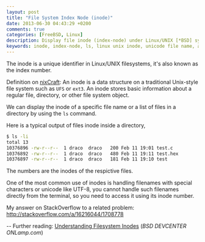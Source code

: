 ```yaml
---
layout: post
title: "File System Index Node (inode)"
date: 2013-06-30 04:43:29 +0200
comments: true
categories: [FreeBSD, Linux]
description: Display file inode (index-node) under Linux/UNIX [*BSD] systems
keywords: inode, index-node, ls, linux unix inode, unicode file name, arabic file name 
---
```

The inode is a unique identifier in Linux/UNIX filesystems, it's also known as the index number.

Definition on [nixCraft](http://www.cyberciti.biz/tips/understanding-unixlinux-filesystem-inodes.html "nixCraft inode article"): 
An inode is a data structure on a traditional Unix-style file system such as `UFS` or `ext3`. An inode stores basic information about a regular file, directory, or other file system object.

We can display the inode of a specific file name or a list of files in a directory by using the `ls` command.

Here is a typical output of files inode inside a directory,
``` bash 
$ ls -li
total 13
10376896 -rw-r--r--  1 draco  draco   200 Feb 11 19:01 test.c
10376892 -rw-r--r--  1 draco  draco   480 Feb 11 19:11 test.hex
10376897 -rw-r--r--  1 draco  draco   181 Feb 11 19:10 test
```
The numbers are the inodes of the respictive files.

One of the most common use of inodes is handling filenames with special characters or unicode like UTF-8, you cannot handle such filenames directly from the terminal, so you need to access it using its inode number.

My answer on StackOverflow to a related problem: http://stackoverflow.com/a/16216044/1708778
 
-- Further reading: [Understanding Filesystem Inodes](http://www.onlamp.com/pub/a/bsd/2001/03/07/freebsd_basics.html "Understanding Filesystem Inodes") (*BSD DEVCENTER ONLamp.com*)
